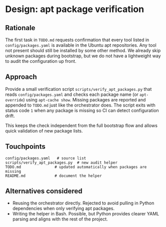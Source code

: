 # Design: apt package verification

## Rationale

The first task in `TODO.md` requests confirmation that every tool listed in
`config/packages.yaml` is available in the Ubuntu apt repositories. Any tool not
present should still be installed by some other method. We already skip unknown
packages during bootstrap, but we do not have a lightweight way to audit the
configuration up front.

## Approach

Provide a small verification script `scripts/verify_apt_packages.py` that reads
`config/packages.yaml` and checks each package name (or `apt-override`) using
`apt-cache show`. Missing packages are reported and appended to `TODO.md` just
like the orchestrator does. The script exits with status code `1` when any
package is missing so CI can detect configuration drift.

This keeps the check independent from the full bootstrap flow and allows quick
validation of new package lists.

## Touchpoints

```
config/packages.yaml   # source list
scripts/verify_apt_packages.py  # new audit helper
TODO.md               # updated automatically when packages are missing
README.md             # document the helper
```

## Alternatives considered

- Reusing the orchestrator directly. Rejected to avoid pulling in Python
  dependencies when only verifying apt packages.
- Writing the helper in Bash. Possible, but Python provides clearer YAML parsing
  and aligns with the rest of the project.
